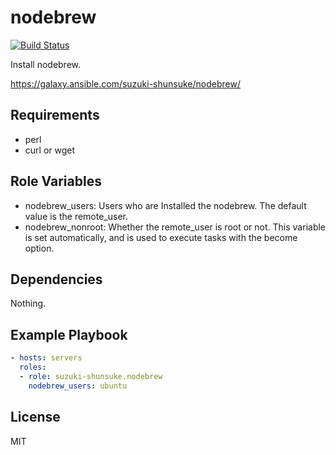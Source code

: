 nodebrew
=========

[![Build Status](https://travis-ci.org/suzuki-shunsuke/ansible-nodebrew.svg?branch=master)](https://travis-ci.org/suzuki-shunsuke/ansible-nodebrew)

Install nodebrew.

https://galaxy.ansible.com/suzuki-shunsuke/nodebrew/

Requirements
------------

* perl
* curl or wget

Role Variables
--------------

* nodebrew_users: Users who are Installed the nodebrew. The default value is the remote_user.
* nodebrew_nonroot: Whether the remote_user is root or not. This variable is set automatically, and is used to execute tasks with the become option.

Dependencies
------------

Nothing.

Example Playbook
----------------

```yaml
- hosts: servers
  roles:
  - role: suzuki-shunsuke.nodebrew
    nodebrew_users: ubuntu
```

License
-------

MIT
